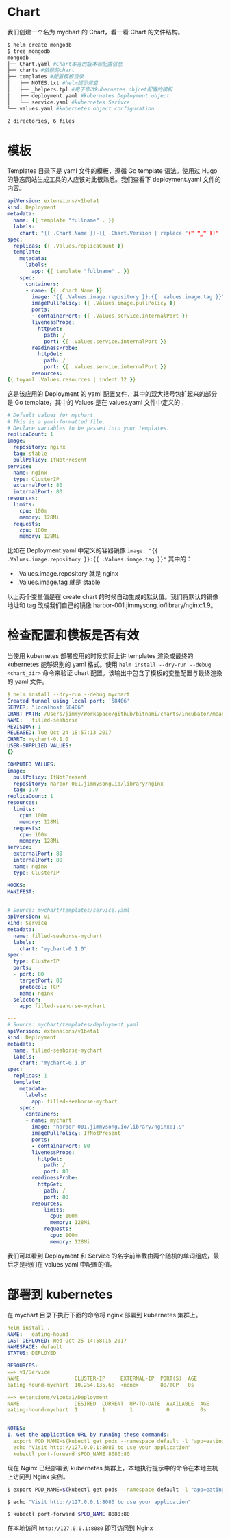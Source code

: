 # Chart

我们创建一个名为 mychart 的 Chart，看一看 Chart 的文件结构。

```sh
$ helm create mongodb
$ tree mongodb
mongodb
├── Chart.yaml #Chart本身的版本和配置信息
├── charts #依赖的chart
├── templates #配置模板目录
│   ├── NOTES.txt #helm提示信息
│   ├── _helpers.tpl #用于修改kubernetes objcet配置的模板
│   ├── deployment.yaml #kubernetes Deployment object
│   └── service.yaml #kubernetes Serivce
└── values.yaml #kubernetes object configuration

2 directories, 6 files
```

# 模板

Templates 目录下是 yaml 文件的模板，遵循 Go template 语法。使用过 Hugo 的静态网站生成工具的人应该对此很熟悉。我们查看下 deployment.yaml 文件的内容。

```yml
apiVersion: extensions/v1beta1
kind: Deployment
metadata:
  name: {{ template "fullname" . }}
  labels:
    chart: "{{ .Chart.Name }}-{{ .Chart.Version | replace "+" "_" }}"
spec:
  replicas: {{ .Values.replicaCount }}
  template:
    metadata:
      labels:
        app: {{ template "fullname" . }}
    spec:
      containers:
      - name: {{ .Chart.Name }}
        image: "{{ .Values.image.repository }}:{{ .Values.image.tag }}"
        imagePullPolicy: {{ .Values.image.pullPolicy }}
        ports:
        - containerPort: {{ .Values.service.internalPort }}
        livenessProbe:
          httpGet:
            path: /
            port: {{ .Values.service.internalPort }}
        readinessProbe:
          httpGet:
            path: /
            port: {{ .Values.service.internalPort }}
        resources:
{{ toyaml .Values.resources | indent 12 }}
```

这是该应用的 Deployment 的 yaml 配置文件，其中的双大括号包扩起来的部分是 Go template，其中的 Values 是在 values.yaml 文件中定义的：

```yml
# Default values for mychart.
# This is a yaml-formatted file.
# Declare variables to be passed into your templates.
replicaCount: 1
image:
  repository: nginx
  tag: stable
  pullPolicy: IfNotPresent
service:
  name: nginx
  type: ClusterIP
  externalPort: 80
  internalPort: 80
resources:
  limits:
    cpu: 100m
    memory: 128Mi
  requests:
    cpu: 100m
    memory: 128Mi
```

比如在 Deployment.yaml 中定义的容器镜像 `image: "{{ .Values.image.repository }}:{{ .Values.image.tag }}"` 其中的：

- .Values.image.repository 就是 nginx
- .Values.image.tag 就是 stable

以上两个变量值是在 create chart 的时候自动生成的默认值。我们将默认的镜像地址和 tag 改成我们自己的镜像 harbor-001.jimmysong.io/library/nginx:1.9。

# 检查配置和模板是否有效

当使用 kubernetes 部署应用的时候实际上讲 templates 渲染成最终的 kubernetes 能够识别的 yaml 格式。使用 `helm install --dry-run --debug <chart_dir>` 命令来验证 chart 配置。该输出中包含了模板的变量配置与最终渲染的 yaml 文件。

```yml
$ helm install --dry-run --debug mychart
Created tunnel using local port: '58406'
SERVER: "localhost:58406"
CHART PATH: /Users/jimmy/Workspace/github/bitnami/charts/incubator/mean/charts/mychart
NAME:   filled-seahorse
REVISION: 1
RELEASED: Tue Oct 24 18:57:13 2017
CHART: mychart-0.1.0
USER-SUPPLIED VALUES:
{}

COMPUTED VALUES:
image:
  pullPolicy: IfNotPresent
  repository: harbor-001.jimmysong.io/library/nginx
  tag: 1.9
replicaCount: 1
resources:
  limits:
    cpu: 100m
    memory: 128Mi
  requests:
    cpu: 100m
    memory: 128Mi
service:
  externalPort: 80
  internalPort: 80
  name: nginx
  type: ClusterIP

HOOKS:
MANIFEST:

---
# Source: mychart/templates/service.yaml
apiVersion: v1
kind: Service
metadata:
  name: filled-seahorse-mychart
  labels:
    chart: "mychart-0.1.0"
spec:
  type: ClusterIP
  ports:
  - port: 80
    targetPort: 80
    protocol: TCP
    name: nginx
  selector:
    app: filled-seahorse-mychart

---
# Source: mychart/templates/deployment.yaml
apiVersion: extensions/v1beta1
kind: Deployment
metadata:
  name: filled-seahorse-mychart
  labels:
    chart: "mychart-0.1.0"
spec:
  replicas: 1
  template:
    metadata:
      labels:
        app: filled-seahorse-mychart
    spec:
      containers:
      - name: mychart
        image: "harbor-001.jimmysong.io/library/nginx:1.9"
        imagePullPolicy: IfNotPresent
        ports:
        - containerPort: 80
        livenessProbe:
          httpGet:
            path: /
            port: 80
        readinessProbe:
          httpGet:
            path: /
            port: 80
        resources:
            limits:
              cpu: 100m
              memory: 128Mi
            requests:
              cpu: 100m
              memory: 128Mi
```

我们可以看到 Deployment 和 Service 的名字前半截由两个随机的单词组成，最后才是我们在 values.yaml 中配置的值。

# 部署到 kubernetes

在 mychart 目录下执行下面的命令将 nginx 部署到 kubernetes 集群上。

```yml
helm install .
NAME:   eating-hound
LAST DEPLOYED: Wed Oct 25 14:58:15 2017
NAMESPACE: default
STATUS: DEPLOYED

RESOURCES:
==> v1/Service
NAME                  CLUSTER-IP     EXTERNAL-IP  PORT(S)  AGE
eating-hound-mychart  10.254.135.68  <none>       80/TCP   0s

==> extensions/v1beta1/Deployment
NAME                  DESIRED  CURRENT  UP-TO-DATE  AVAILABLE  AGE
eating-hound-mychart  1        1        1           0          0s


NOTES:
1. Get the application URL by running these commands:
  export POD_NAME=$(kubectl get pods --namespace default -l "app=eating-hound-mychart" -o jsonpath="{.items[0].metadata.name}")
  echo "Visit http://127.0.0.1:8080 to use your application"
  kubectl port-forward $POD_NAME 8080:80
```

现在 Nginx 已经部署到 kubernetes 集群上，本地执行提示中的命令在本地主机上访问到 Nginx 实例。

```sh
$ export POD_NAME=$(kubectl get pods --namespace default -l "app=eating-hound-mychart" -o jsonpath="{.items[0].metadata.name}")

$ echo "Visit http://127.0.0.1:8080 to use your application"

$ kubectl port-forward $POD_NAME 8080:80
```

在本地访问 `http://127.0.0.1:8080` 即可访问到 Nginx
